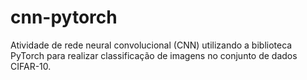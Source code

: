 # cnn-pytorch
Atividade de rede neural convolucional (CNN) utilizando a biblioteca PyTorch para realizar classificação de imagens no conjunto de dados CIFAR-10.
